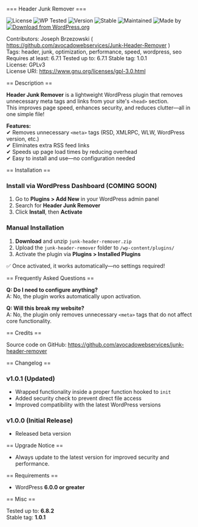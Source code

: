=== Header Junk Remover ===

![License](https://img.shields.io/badge/license-GPLv3-blue)
![WP Tested](https://img.shields.io/badge/WordPress-6.4.0-brightgreen)
![Version](https://img.shields.io/badge/version-1.0.1-orange)
![Stable](https://img.shields.io/badge/stable-yes-success)
![Maintained](https://img.shields.io/badge/maintained-yes-green)
![Made by](https://img.shields.io/badge/made%20by-AvocadoWeb-brightgreen)
[![Download from WordPress.org](https://img.shields.io/badge/WordPress.org-Download-blue)](https://wordpress.org/plugins/junk-header-remover/)


Contributors: Joseph Brzezowski ( https://github.com/avocadowebservices/Junk-Header-Remover )  
Tags: header, junk, optimization, performance, speed, wordpress, seo  
Requires at least: 6.7.1
Tested up to: 6.7.1 
Stable tag: 1.0.1  
License: GPLv3  
License URI: https://www.gnu.org/licenses/gpl-3.0.html  

== Description ==  

**Header Junk Remover** is a lightweight WordPress plugin that removes unnecessary meta tags and links from your site's `<head>` section.  
This improves page speed, enhances security, and reduces clutter—all in one simple file!  

**Features:**  
✔ Removes unnecessary `<meta>` tags (RSD, XMLRPC, WLW, WordPress version, etc.)  
✔ Eliminates extra RSS feed links  
✔ Speeds up page load times by reducing overhead  
✔ Easy to install and use—no configuration needed  

== Installation ==  

### Install via WordPress Dashboard (COMING SOON)  
1. Go to **Plugins > Add New** in your WordPress admin panel  
2. Search for **Header Junk Remover**  
3. Click **Install**, then **Activate**  

### Manual Installation  
1. **Download** and unzip `junk-header-remover.zip`  
2. Upload the `junk-header-remover` folder to `/wp-content/plugins/`  
3. Activate the plugin via **Plugins > Installed Plugins**  

✅ Once activated, it works automatically—no settings required!  

== Frequently Asked Questions ==  

**Q: Do I need to configure anything?**  
A: No, the plugin works automatically upon activation.  

**Q: Will this break my website?**  
A: No, the plugin only removes unnecessary `<meta>` tags that do not affect core functionality.  

== Credits ==

Source code on GitHub: https://github.com/avocadowebservices/junk-header-remover


== Changelog ==  

### v1.0.1 (Updated)  
- Wrapped functionality inside a proper function hooked to `init`  
- Added security check to prevent direct file access  
- Improved compatibility with the latest WordPress versions  

### v1.0.0 (Initial Release)  
- Released beta version  

== Upgrade Notice ==  

- Always update to the latest version for improved security and performance.  

== Requirements ==  

- WordPress **6.0.0 or greater**  

== Misc ==  

Tested up to: **6.8.2**  
Stable tag: **1.0.1**  
